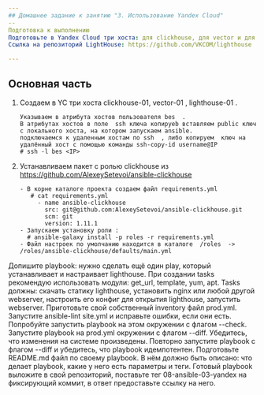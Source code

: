```yaml
---
## Домашнее задание к занятию "3. Использование Yandex Cloud"
--
Подготовка к выполнению
Подготовьте в Yandex Cloud три хоста: для clickhouse, для vector и для lighthouse.
Ссылка на репозиторий LightHouse: https://github.com/VKCOM/lighthouse

---
```

## Основная часть
1) Создаем  в YC  три хоста  clickhouse-01, vector-01  , lighthouse-01 .

       Указываем в атрибута хостов пользователя bes  .  
       В атрибутах хостов в поле  ssh ключа копируеb вставляем public ключ с локального хоста, на котором запускаем ansible.
       подключаемся к удаленным хостам по ssh  , либо копируем  ключ на удалённый хост с помощью команды ssh-copy-id username@IP 
       # ssh -l bes <IP>

2) Устанавливаем пакет c ролью clickhouse  из  https://github.com/AlexeySetevoi/ansible-clickhouse

       - В корне каталоге проекта создаем файл requirements.yml
          # cat requirements.yml
            - name ansible-clickhouse
              src: git@github.com:AlexeySetevoi/ansible-clickhouse.git
              scm: git
              version: 1.11.1
       - Запускаем установку роли : 
         # ansible-galaxy install -p roles -r requirements.yml
       - Файл настроек по умолчанию находится в каталоге  /roles  ->  /roles/ansible-clickhouse/defaults/main.yml 


Допишите playbook: нужно сделать ещё один play, который устанавливает и настраивает lighthouse.
При создании tasks рекомендую использовать модули: get_url, template, yum, apt.
Tasks должны: скачать статику lighthouse, установить nginx или любой другой webserver, настроить его конфиг для открытия lighthouse, запустить webserver.
Приготовьте свой собственный inventory файл prod.yml.
Запустите ansible-lint site.yml и исправьте ошибки, если они есть.
Попробуйте запустить playbook на этом окружении с флагом --check.
Запустите playbook на prod.yml окружении с флагом --diff. Убедитесь, что изменения на системе произведены.
Повторно запустите playbook с флагом --diff и убедитесь, что playbook идемпотентен.
Подготовьте README.md файл по своему playbook. В нём должно быть описано: что делает playbook, какие у него есть параметры и теги.
Готовый playbook выложите в свой репозиторий, поставьте тег 08-ansible-03-yandex на фиксирующий коммит, в ответ предоставьте ссылку на него.
